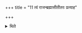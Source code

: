+++
title = "11 त्वं राजन्ब्रह्मासीतीतरः प्रत्याह"

+++

<details><summary>थिते</summary>

त्वं राजन्ब्रह्मासीतीतरः प्रत्याह ११
</details>
